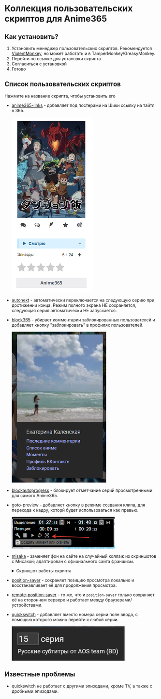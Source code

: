 Коллекция пользовательских скриптов для Anime365
=========

## Как установить?
1. Установить менеджер пользовательских скриптов. Рекомендуется [ViolentMonkey](https://violentmonkey.github.io/), но может работать и в TamperMonkey/GreasyMonkey.
2. Перейти по ссылке для установки скрипта
3. Согласиться с установкой
4. Готово

## Список пользовательских скриптов
Нажмите на название скрипта, чтобы установить его
* [anime365-links](https://github.com/DarkHole1/userscripts/raw/main/anime365-links.user.js) - добавляет под постерами на Шики ссылку на тайтл в 365.

  ![](./screenshots/anime365-links.png)
* [autonext](https://github.com/DarkHole1/userscripts/raw/main/autonext.user.js) - автоматически переключается на следующую серию при достижении конца. Режим полного экрана НЕ сохраняется, следующая серия автоматически НЕ запускается.
* [block365](https://github.com/DarkHole1/userscripts/raw/main/block365.user.js) - убирает комментарии заблокированных пользователей и добавляет кнопку "заблокировать" в профилях пользователей.

  ![](./screenshots/block365.png)
* [blockautoprogress](https://github.com/DarkHole1/userscripts/raw/main/blockautoprogress.user.js) - блокирует отметчание серий просмотренными для самого Anime365.
* [goto-preview](https://github.com/DarkHole1/userscripts/raw/main/goto-preview.user.js) - добавляет кнопку в режиме создания клипа, для перехода к кадру, которй будет использоваться как превью.

  ![](./screenshots/goto-preview.png)
* [misaka](https://github.com/DarkHole1/userscripts/raw/main/misaka.user.js) - заменяет фон на сайте на случайный коллаж из скриншотов с Мисакой; адаптирован с официального сайта франшизы.
  <details>
    <summary>Скриншот работы скрипта</summary>
    
    ![](./screenshots/misaka.png)
  
  </details>

* [position-saver](https://github.com/DarkHole1/userscripts/raw/main/position-saver.user.js) - сохраняет позицию просмотра локально и восстанавливает её для продолжения просмотра.
* [remote-position-saver](https://github.com/DarkHole1/userscripts/raw/main/remote-position-saver.user.js) - то же, что и `position-saver` только сохраняет её на стороннем сервере и работает между браузерами/устройствами.
* [quickswitch](https://github.com/DarkHole1/userscripts/raw/main/quickswitch.user.js) - добавляет вместо номера серии поле ввода, с помощью которого можно перейти к любой серии.

  ![](./screenshots/quickswitch.png)

## Известные проблемы
* quickswitch не работает с другими эпизодами, кроме TV, а также с дробными эпизодами.
